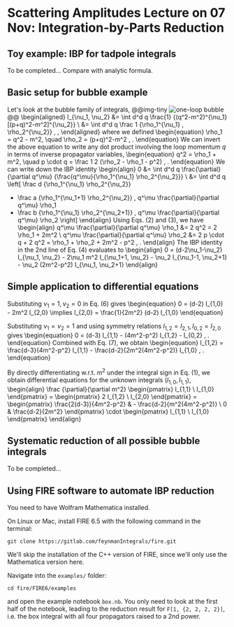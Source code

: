 # Scattering Amplitudes Lecture on 07 Nov: Integration-by-Parts Reduction

## Toy example: IBP for tadpole integrals
To be completed... Compare with analytic formula.

## Basic setup for bubble example
Let's look at the bubble family of integrals,
@@img-tiny ![one-loop bubble](/bubble.svg) @@
\begin{aligned}
I_{\nu_1, \nu_2} &= \int d^d q \frac{1} {(q^2-m^2)^{\nu_1} [(p+q)^2-m^2]^{\nu_2}} \\
&= \int d^d q \frac 1 {\rho_1^{\nu_1} \, \rho_2^{\nu_2}} \, ,
\end{aligned}
where we defined
\begin{equation}
\rho_1 = q^2 - m^2, \quad \rho_2 = (p+q)^2-m^2 \, .
\end{equation}
We can invert the above equation to write any dot product involving the loop momentum $q$ in terms of inverse propagator variables,
\begin{equation}
q^2 = \rho_1 + m^2, \quad p \cdot q = \frac 1 2 (\rho_2 - \rho_1 - p^2) \, .
\end{equation}
We can write down the IBP identity
\begin{align}
0 &= \int d^d q \frac{\partial}{\partial q^\mu} {\frac{q^\mu}{\rho_1^{\nu_1} \rho_2^{\nu_2}}} \\
&= \int d^d q \left[ \frac d {\rho_1^{\nu_1} \rho_2^{\nu_2}}
 - \frac a {\rho_1^{\nu_1+1} \rho_2^{\nu_2}} \, q^\mu \frac{\partial}{\partial q^\mu} \rho_1
 - \frac b {\rho_1^{\nu_1} \rho_2^{\nu_2+1}} \, q^\mu \frac{\partial}{\partial q^\mu} \rho_2
\right]
\end{align}
Using Eqs. (2) and (3), we have
\begin{align}
q^\mu \frac{\partial}{\partial q^\mu} \rho_1 &= 2 q^2 = 2 \rho_1 + 2m^2 \\
q^\mu \frac{\partial}{\partial q^\mu} \rho_2 &= 2 p \cdot q + 2 q^2 = \rho_1 + \rho_2 + 2m^2 - p^2 \, .
\end{align}
The IBP identity in the 2nd line of Eq. (4) evaluates to
\begin{align}
0 = (d-2\nu_1-\nu_2) I_{\nu_1, \nu_2} - 2\nu_1 m^2 I_{\nu_1+1, \nu_2} - \nu_2 I_{\nu_1-1, \nu_2+1} - \nu_2 (2m^2-p^2) I_{\nu_1, \nu_2+1}
\end{align}

## Simple application to differential equations
Substituting $\nu_1=1, \nu_2=0$ in Eq. (6) gives
\begin{equation}
0 = (d-2) I_{1,0} - 2m^2 I_{2,0} \implies I_{2,0} = \frac{1}{2m^2} (d-2) I_{1,0}
\end{equation}

Substituting $\nu_1=\nu_2=1$ and using symmetry relations $I_{1,2}=I_{2,1}, \, I_{0,2}=I_{2,0}$ gives
\begin{equation}
0 = (d-3) I_{1,1} - (4m^2-p^2) I_{1,2} - I_{0,2} \, .
\end{equation}
Combined with Eq. (7), we obtain
\begin{equation}
I_{1,2} = \frac{d-3}{4m^2-p^2} I_{1,1} - \frac{d-2}{2m^2(4m^2-p^2)} I_{1,0} \, .
\end{equation}

By directly differentiating w.r.t. $m^2$ under the integral sign in Eq. (1), we obtain differential equations for the unknown integrals $(I_{1,0}, I_{1,1})$,
\begin{align}
\frac {\partial}{\partial m^2} \begin{pmatrix} I_{1,1} \\ I_{1,0} \end{pmatrix}
= \begin{pmatrix} 2 I_{1,2} \\ I_{2,0} \end{pmatrix}
= \begin{pmatrix} \frac{2(d-3)}{4m^2-p^2} & - \frac{d-2}{m^2(4m^2-p^2)} \\ 0 & \frac{d-2}{2m^2} \end{pmatrix} \cdot \begin{pmatrix} I_{1,1} \\ I_{1,0} \end{pmatrix}
\end{align}

## Systematic reduction of all possible bubble integrals
To be completed...

## Using FIRE software to automate IBP reduction

You need to have Wolfram Mathematica installed.

On Linux or Mac, install FIRE 6.5 with the following command in the terminal:
```
git clone https://gitlab.com/feynmanIntegrals/fire.git
```
We'll skip the installation of the C++ version of FIRE, since we'll only use the Mathematica version here.

Navigate into the `examples/` folder:
```
cd fire/FIRE6/examples
```
and open the example notebook `box.nb`. You only need to look at the first half of the notebook, leading to the reduction result for `F[1, {2, 2, 2, 2}]`, i.e. the box integral with all four propagators raised to a 2nd power.
